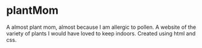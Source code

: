 # plantMom
A almost plant mom, almost because I am allergic to pollen. A website of the variety of plants I would have loved to keep indoors. Created using html and css. 
